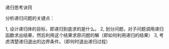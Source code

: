 递归思考诀窍

分析递归问题的关键点：

1, 设计递归体的目标，即递归到底求的是什么。
2, 划分问题，对子问题调用递归函数求出结果，然后利用这个结果求原问题的解（即如何利用递归的结果）
3, 考虑清楚递归退出的边界条件。（即何时退出递归过程）


